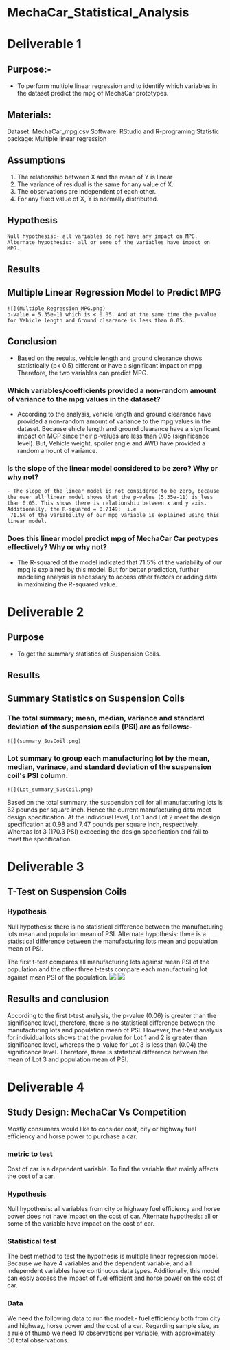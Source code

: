 # MechaCar_Statistical_Analysis

# Deliverable 1 
## Purpose:-
-	To perform multiple linear regression and to identify which variables in the dataset predict the mpg of MechaCar prototypes.  

## Materials: 
Dataset: MechaCar_mpg.csv
Software: RStudio and R-programing 
Statistic package: Multiple linear regression 

## Assumptions 
1.	The relationship between X and the mean of Y is linear 
2.	The variance of residual is the same for any value of X. 
3.	The observations are independent of each other. 
4.	For any fixed value of X, Y is normally distributed.

## Hypothesis 
    Null hypothesis:- all variables do not have any impact on MPG.
    Alternate hypothesis:- all or some of the variables have impact on MPG.

## Results 
## Multiple Linear Regression Model to Predict MPG 
    ![](Multiple_Regression_MPG.png)
    p-value = 5.35e-11 which is < 0.05. And at the same time the p-value for Vehicle length and Ground clearance is less than 0.05. 

## Conclusion
   - Based on the results, vehicle length and ground clearance shows statistically (p< 0.5) different or have a significant impact on mpg. 
     Therefore, the two variables can predict MPG. 

### Which variables/coefficients provided a non-random amount of variance to the mpg values in the dataset?
  - According to the analysis, vehicle length and ground clearance have provided a non-random amount of variance to the mpg values in the dataset. Because ehicle length and ground clearance have a significant impact on MGP since their p-values are less than 0.05 (significance level).
  But, Vehicle weight, spoiler angle and AWD have provided a random amount of variance. 
     
### Is the slope of the linear model considered to be zero? Why or why not? 
    - The slope of the linear model is not considered to be zero, because the over all linear model shows that the p-value (5.35e-11) is less than 0.05. This shows there is relationship between x and y axis. Additionally, the R-squared = 0.7149;  i.e
     71.5% of the variability of our mpg variable is explained using this linear model. 

### Does this linear model predict mpg of MechaCar Car protypes effectively? Why or why not? 
  - The R-squared of the model indicated that 71.5% of the variability of our mpg is explained by this model. But for better prediction, 
    further modelling analysis is necessary to access other factors or adding data in maximizing the R-squared value. 
  
# Deliverable 2

## Purpose 
  - To get the summary statistics of Suspension Coils. 

## Results 
 
## Summary Statistics on Suspension Coils

### The total summary; mean, median, variance and standard deviation of the suspension coils (PSI) are as follows:-  
    ![](summary_SusCoil.png)

### Lot summary to group each manufacturing lot by the mean, median, varinace, and standard deviation of the suspension coil's PSI column. 
    ![](Lot_summary_SusCoil.png)

Based on the total summary, the suspension coil for all manufacturing lots is 62 pounds per square inch. 
Hence the current manufacturing data meet design specification. At the individual level, 
Lot 1 and Lot 2 meet the design specification at 0.98 and 7.47 pounds per square inch, respectively. 
Whereas lot 3 (170.3 PSI) exceeding the design specification and fail to meet the specification. 

# Deliverable 3

## T-Test on Suspension Coils 

### Hypothesis 
Null hypothesis: there is no statistical difference between the manufacturing lots mean and population mean of PSI.
Alternate hypothesis: there is a statistical difference between the manufacturing lots mean and population mean of PSI.

The first t-test compares all manufacturing lots against mean PSI of the population and the other three t-tests compare 
each manufacturing lot against mean PSI of the population.
    ![](t_test_all_lots.png)
    ![](t-test_all_and_each_lot.png)

## Results and conclusion 
According to the first t-test analysis, the p-value (0.06) is greater than the significance level, 
therefore, there is no statistical difference between the manufacturing lots and population mean of PSI. 
However, the t-test analysis for individual lots shows that the p-value for Lot 1 and 2 is greater than significance level, 
whereas the p-value for Lot 3 is less than (0.04) the significance level. Therefore, 
there is statistical difference between the mean of Lot 3 and population mean of PSI. 

# Deliverable 4

## Study Design: MechaCar Vs Competition

Mostly consumers would like to consider cost, city or highway fuel efficiency and horse power to purchase a car. 

### metric to test 
Cost of car is a dependent variable.
To find the variable that mainly affects the cost of a car. 

### Hypothesis 

Null hypothesis: all variables from city or highway fuel efficiency and horse power does not have impact on the cost of car. 
Alternate hypothesis: all or some of the variable have impact on the cost of car. 

### Statistical test 

The best method to test the hypothesis is multiple linear regression model. Because we have 4 variables and the dependent variable, and 
all independent variables have continuous data types. Additionally, this model can easly access the impact of fuel efficient and 
horse power on the cost of car.

### Data  
We need the following data to run the model:- fuel efficiency both from city and highway, horse power and the cost of a car. 
Regarding sample size, as a rule of thumb we need 10 observations per variable, with approximately 50 total observations. 